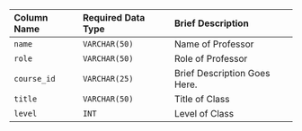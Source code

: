 | Column Name | Required Data Type | Brief Description |
| :--- | :--- | :--- |
| `name` | `VARCHAR(50)` | Name of Professor |
| `role` | `VARCHAR(50)` | Role of Professor |
| `course_id` | `VARCHAR(25)` | Brief Description Goes Here. |
| `title` | `VARCHAR(50)` | Title of Class |
| `level` | `INT` | Level of Class |

